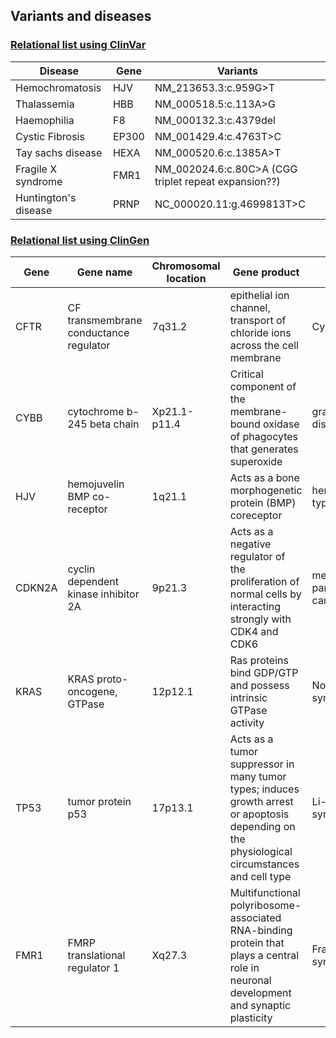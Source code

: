 ## Variants and diseases

### [Relational list using ClinVar](https://www.ncbi.nlm.nih.gov/clinvar/)

|Disease|Gene|Variants|
|-------|----|--------|
|Hemochromatosis|HJV|NM_213653.3:c.959G>T|
|Thalassemia|HBB|NM_000518.5:c.113A>G|
|Haemophilia|F8|NM_000132.3:c.4379del|
|Cystic Fibrosis|EP300|NM_001429.4:c.4763T>C|
|Tay sachs disease|HEXA|NM_000520.6:c.1385A>T|
|Fragile X syndrome|FMR1|NM_002024.6:c.80C>A (CGG triplet repeat expansion??)|
|Huntington's disease|PRNP|NC_000020.11:g.4699813T>C|


### [Relational list using ClinGen](https://clinicalgenome.org/)
|Gene|Gene name|Chromosomal location|Gene product|Disease|
|----|---------|--------------------|------------|-------|
|CFTR|CF transmembrane conductance regulator|7q31.2|epithelial ion channel, transport of chloride ions across the cell membrane|Cystic fibrosis|
|CYBB|cytochrome b-245 beta chain|Xp21.1-p11.4|Critical component of the membrane-bound oxidase of phagocytes that generates superoxide|granulomatous disease|
|HJV|hemojuvelin BMP co-receptor|1q21.1|Acts as a bone morphogenetic protein (BMP) coreceptor|hemochromatosis type 2A|
|CDKN2A|cyclin dependent kinase inhibitor 2A|9p21.3|Acts as a negative regulator of the proliferation of normal cells by interacting strongly with CDK4 and CDK6|melanoma-pancreatic cancer syndrome|
|KRAS|KRAS proto-oncogene, GTPase|12p12.1|Ras proteins bind GDP/GTP and possess intrinsic GTPase activity|Noonan syndrome|
|TP53|tumor protein p53|17p13.1|Acts as a tumor suppressor in many tumor types; induces growth arrest or apoptosis depending on the physiological circumstances and cell type|Li-Fraumeni syndrome 1|
|FMR1|	FMRP translational regulator 1|	Xq27.3|	Multifunctional polyribosome-associated RNA-binding protein that plays a central role in neuronal development and synaptic plasticity	|Fragile X syndrome|
